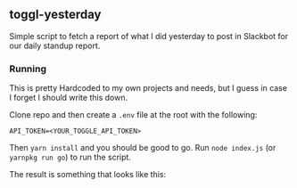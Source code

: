 ## toggl-yesterday

Simple script to fetch a report of what I did yesterday to post in Slackbot for our daily standup report.

### Running

This is pretty Hardcoded to my own projects and needs, but I guess in case I forget I should write this down.

Clone repo and then create a `.env` file at the root with the following:

```
API_TOKEN=<YOUR_TOGGLE_API_TOKEN>
```

Then `yarn install` and you should be good to go. Run `node index.js` (or `yarnpkg run go`) to run the script.

The result is something that looks like this:
